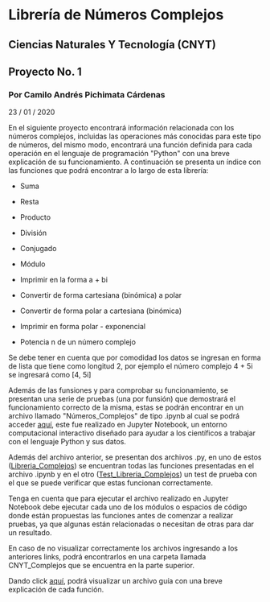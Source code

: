 # Librería de Números Complejos
## Ciencias Naturales Y Tecnología (CNYT)
## Proyecto No. 1 
### Por Camilo Andrés Pichimata Cárdenas
23 / 01 / 2020

En el siguiente proyecto encontrará información relacionada con los números complejos, incluidas las operaciones más conocidas para este tipo de números, del mismo modo, encontrará una función definida para cada operación en el lenguaje de programación "Python" con una breve explicación de su funcionamiento. A continuación se presenta un índice con las funciones que podrá encontrar a lo largo de esta librería:

+ Suma

+ Resta

+ Producto

+ División

+ Conjugado

+ Módulo

+ Imprimir en la forma a + bi 

+ Convertir de forma cartesiana (binómica) a polar

+ Convertir de forma polar a cartesiana (binómica)

+ Imprimir en forma polar - exponencial

+ Potencia n de un número complejo

Se debe tener en cuenta que por comodidad los datos se ingresan en forma de lista que tiene como longitud 2, por ejemplo el número complejo 4 + 5i se ingresará como [4, 5i] 

Además de las funsiones y para comprobar su funcionamiento, se presentan una serie de pruebas (una por funsión) que demostrará el funcionamiento correcto de la misma, estas se podrán encontrar en un archivo llamado "Números_Complejos" de tipo .ipynb al cual se podrá acceder [aquí](http://htmlpreview.github.io/?https://github.com/CamiloPichimata/Libreria-Numeros-Complejos/blob/master/CNYT_Complejos/Archivos_ipynb/Números_Complejos.ipynb), este fue realizado en Jupyter Notebook, un entorno computacional interactivo diseñado para ayudar a los científicos a trabajar con el lenguaje Python y sus datos.

Además del archivo anterior, se presentan dos archivos .py, en uno de estos ([Libreria_Complejos](http://htmlpreview.github.io/?https://github.com/CamiloPichimata/Libreria-Numeros-Complejos/blob/master/CNYT_Complejos/Archivos_py/Libreria_Complejos.py)) se encuentran todas las funciones presentadas en el archivo .ipynb y en el otro ([Test_Libreria_Complejos](http://htmlpreview.github.io/?https://github.com/CamiloPichimata/Libreria-Numeros-Complejos/blob/master/CNYT_Complejos/Archivos_py/Test_Libreria_Complejos.py)) un test de prueba con el que se puede verificar que estas funcionan correctamente.

Tenga en cuenta que para ejecutar el archivo realizado en Jupyter Notebook debe ejecutar cada uno de los módulos o espacios de código donde están propuestas las funciones antes de comenzar a realizar pruebas, ya que algunas están relacionadas o necesitan de otras para dar un resultado.

En caso de no visualizar correctamente los archivos ingresando a los anteriores links, podrá encontrarlos en una carpeta llamada CNYT_Complejos que se encuentra en la parte superior.

Dando click [aquí](http://htmlpreview.github.io/?https://github.com/CamiloPichimata/Libreria-Numeros-Complejos/blob/master/CNYT_Complejos/Archivos_html/Libreria_Complejos.html), podrá visualizar un archivo guía con una breve explicación de cada función.
